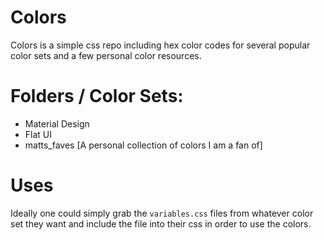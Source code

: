 # Colors

Colors is a simple css repo including hex color codes for several popular color sets and a few personal color resources.

# Folders / Color Sets:

* Material Design
* Flat UI
* matts_faves [A personal collection of colors I am a fan of]


# Uses

Ideally one could simply grab the `variables.css` files from whatever color set they want and include the file into their css in order to use the colors.
